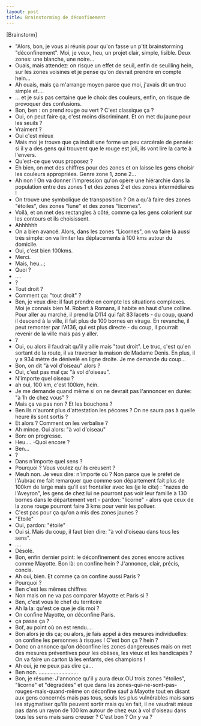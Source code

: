 ```yaml
---
layout: post
title: Brainstorming de déconfinement
---
```

[Brainstorm]
- "Alors, bon, je vous ai réunis pour qu'on fasse un p'tit brainstorming "déconfinement". Moi, je veux, heu, un projet clair, simple, lisible. Deux zones: une blanche, une noire...
- Ouais, mais attendez: on risque un effet de seuil, enfin de seuilling hein, sur les zones voisines et je pense qu'on devrait prendre en compte hein...
- Ah ouais, mais ça m'arrange moyen parce que moi, j'avais dit un truc simple et....
- ... et je suis pas certaine que le choix des couleurs, enfin, on risque de provoquer des confusions. 
- Bon, ben : on prend rouge ou vert ? C'est classique ça ?
- Oui, on peut faire ça, c'est moins discriminant. Et on met du jaune pour les seuils ?
- Vraiment ? 
- Oui c'est mieux
- Mais moi je trouve que ça induit une forme un peu carcérale de pensée: si il y a des gens qui trouvent que le rouge est joli, ils vont lire la carte à l'envers.
- Qu'est-ce que vous proposez ?
- Eh bien, on met des chiffres pour des zones et on laisse les gens choisir les couleurs appropriées. Genre zone 1, zone 2...
- Ah non ! On va donner l'impression qu'on opère une hiérarchie dans la population entre des zones 1 et des zones 2 et des zones intermédiaires !
- On trouve une symbolique de transposition ? On a qu'à faire des zones "étoiles", des zones "lune" et des zones "licornes".
- Voilà, et on met des rectangles à côté, comme ça les gens colorient sur les contours et ils choisissent. 
- Ahhhhhh
- On a bien avancé. Alors, dans les zones "Licornes", on va faire là aussi très simple: on va limiter les déplacements à 100 kms autour du domicile.
- Oui, c'est bien 100kms. 
- Merci.
- Mais, heu...;
- Quoi ?
- ....
- ?
- Tout droit ?
- Comment ça: "tout droit" ?
- Ben, je veux dire: il faut prendre en compte les situations complexes. Moi je connais bien M. Robert à Romans, il habite en haut d'une colline. Pour aller au marché, il prend la D114 qui fait 83 lacets - du coup, quand il descend à la ville, il fait plus de 100 bornes en virage. En revanche, il peut remonter par l'A136, qui est plus directe - du coup, il pourrait revenir de la ville mais pas y aller.
- ?
- Oui, ou alors il faudrait qu'il y aille mais "tout droit". Le truc, c'est qu'en sortant de la route, il va traverser la maison de Madame Denis. En plus, il y a 934 mètre de dénivelé en ligne droite. Je me demande du coup...
- Bon, on dit "à vol d'oiseau" alors ?
- Oui, c'est pas mal ça: "à vol d'oiseau". 
- N'importe quel oiseau ?
- ah oui, 100 km, c'est 100km, hein.
- Je me demande quand même si on ne devrait pas l'annoncer en durée: "à 1h de chez vous" ?
- Mais ça va pas non ? Et les bouchons ?
- Ben ils n'auront plus d'attestation les pécores ? On ne saura pas à quelle heure ils sont sortis ?
- Et alors ? Comment on les verbalise ?
- Ah mince. Oui alors: "à vol d'oiseau"
- Bon: on progresse.
- Heu....
-Quoi encore ?
- Ben...
- ? 
- Dans n'importe quel sens ?
- Pourquoi ? Vous voulez qu'ils creusent ?
- Meuh non. Je veux dire: n'importe où ? Non parce que le préfet de l'Aubrac me fait remarquer que comme son département fait plus de 100km de large mais qu'il est frontalier avec les (je le cite) : "nazes de l'Aveyron", les gens de chez lui ne pourront pas voir leur famille à 130 bornes dans le département vert - pardon: "licorne" - alors que ceux de la zone rouge pourront faire 3 kms pour venir les polluer.
- C'est pas pour ça qu'on a mis des zones jaunes ?
- "Etoile"
- Oui, pardon: "étoile"
- Oui si. Mais du coup, il faut bien dire: "à vol d'oiseau dans tous les sens".
- ....
- Désolé.
- Bon, enfin dernier point: le déconfinement des zones encore actives comme Mayotte. Bon là: on confine hein ? J'annonce, clair, précis, concis.
- Ah oui, bien. Et comme ça on confine aussi Paris ?
- Pourquoi ?
- Ben c'est les mêmes chiffres
- Non mais on ne va pas comparer Mayotte et Paris si ?
- Ben, c'est vous le chef du territoire
- Ah la la: qu'est ce que je dis moi ?
- On confine Mayotte, on déconfine Paris.
- ça passe ça ?
- Bof, au point où on est rendu....
- Bon alors je dis ça; ou alors, je fais appel à des mesures individuelles: on confine les personnes à risques ! C'est bon ça ? hein ?
- Donc on annonce qu'on déconfine les zones dangereuses mais on met des mesures préventives pour les obèses, les vieux et les handicapés ? On va faire un carton là les enfants, des champions !
- Ah oui, je ne peux pas dire ça...
- Ben non.
..........................
- Bon, je résume: J'annonce qu'il y aura deux OU trois zones "étoiles", "licorne" et "dégradées" et que dans les zones-qui-ne-sont-pas-rouges-mais-quand-même on déconfine sauf à Mayotte tout en disant aux gens concernés mais pas tous, seuls les plus vulnérables mais sans les stygmatiser qu'ils peuvent sortir mais qu'en fait, il ne vaudrait mieux pas dans un rayon de 100 km autour de chez eux à vol d'oiseau dans tous les sens mais sans creuser ? C'est bon ? On y va ?
